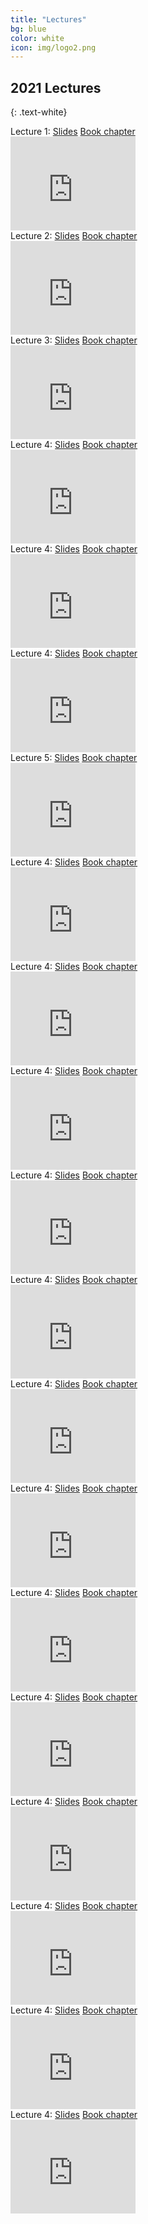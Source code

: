```yaml
---
title: "Lectures"
bg: blue
color: white
icon: img/logo2.png
---
```


## 2021 Lectures
{: .text-white}

<div id="lecturescontainer">
<div id="lecturesbox">
Lecture 1: <a href="https://nwfsc-timeseries.github.io/atsa/Lectures/Week%201/lec_01_intro_to_ts.html">Slides</a> <a href="https://nwfsc-timeseries.github.io/atsa-labs/chap-ts.html">Book chapter</a><br>
<iframe id="ytplayer" type="text/html" width="200" height="150"
  src="https://www.youtube.com/embed/XeAN-zYhqGw?autoplay=0"
  frameborder="0"></iframe>
</div>

<div id="lecturesbox">
Lecture 2: <a href="https://nwfsc-timeseries.github.io/atsa/Lectures/Week%201/lec_02_covariance_stationarity.html">Slides</a> <a href="https://nwfsc-timeseries.github.io/atsa-labs/chap-tslab.html">Book chapter</a>
<br>
<iframe id="ytplayer" type="text/html" width="200" height="150"
  src="https://www.youtube.com/embed/vwHqxe9eVMk?autoplay=0"
  frameborder="0"></iframe>
</div>

<div id="lecturesbox">
Lecture 3: <a href="https://nwfsc-timeseries.github.io/atsa/Lectures/Week%202/lec_03_ARMA_models.html">Slides</a> <a href="https://nwfsc-timeseries.github.io/atsa-labs/chap-tslab.html">Book chapter</a>
<br>
<iframe id="ytplayer" type="text/html" width="200" height="150"
  src="https://www.youtube.com/embed/IgX9Bpu3ggc?autoplay=0"
  frameborder="0"></iframe>
</div>

<div id="lecturesbox">
Lecture 4: <a href="https://nwfsc-timeseries.github.io/atsa/Lectures/Week%201/lec_02_covariance_stationarity.html">Slides</a> <a href="https://nwfsc-timeseries.github.io/atsa-labs/chap-tslab.html">Book chapter</a>
<br>
<iframe id="ytplayer" type="text/html" width="200" height="150"
  src="https://www.youtube.com/embed/ML1l4Zk_5Vo?autoplay=0"
  frameborder="0"></iframe>
</div>

<div id="lecturesbox">
Lecture 4: <a href="https://nwfsc-timeseries.github.io/atsa/Lectures/Week%201/lec_02_covariance_stationarity.html">Slides</a> <a href="https://nwfsc-timeseries.github.io/atsa-labs/chap-tslab.html">Book chapter</a>
<br>
<iframe id="ytplayer" type="text/html" width="200" height="150"
  src="https://www.youtube.com/embed/ML1l4Zk_5Vo?autoplay=0"
  frameborder="0"></iframe>
</div>

<div id="lecturesbox">
Lecture 4: <a href="https://nwfsc-timeseries.github.io/atsa/Lectures/Week%201/lec_02_covariance_stationarity.html">Slides</a> <a href="https://nwfsc-timeseries.github.io/atsa-labs/chap-tslab.html">Book chapter</a>
<br>
<iframe id="ytplayer" type="text/html" width="200" height="150"
  src="https://www.youtube.com/embed/ML1l4Zk_5Vo?autoplay=0"
  frameborder="0"></iframe>
</div>

<div id="lecturesbox">
Lecture 5: <a href="https://nwfsc-timeseries.github.io/atsa/Lectures/Week%201/lec_02_covariance_stationarity.html">Slides</a> <a href="https://nwfsc-timeseries.github.io/atsa-labs/chap-tslab.html">Book chapter</a>
<br>
<iframe id="ytplayer" type="text/html" width="200" height="150"
  src="https://www.youtube.com/embed/HOVDmx_juMk?autoplay=0"
  frameborder="0"></iframe>
</div>

<div id="lecturesbox">
Lecture 4: <a href="https://nwfsc-timeseries.github.io/atsa/Lectures/Week%201/lec_02_covariance_stationarity.html">Slides</a> <a href="https://nwfsc-timeseries.github.io/atsa-labs/chap-tslab.html">Book chapter</a>
<br>
<iframe id="ytplayer" type="text/html" width="200" height="150"
  src="https://www.youtube.com/embed/ML1l4Zk_5Vo?autoplay=0"
  frameborder="0"></iframe>
</div>

<div id="lecturesbox">
Lecture 4: <a href="https://nwfsc-timeseries.github.io/atsa/Lectures/Week%201/lec_02_covariance_stationarity.html">Slides</a> <a href="https://nwfsc-timeseries.github.io/atsa-labs/chap-tslab.html">Book chapter</a>
<br>
<iframe id="ytplayer" type="text/html" width="200" height="150"
  src="https://www.youtube.com/embed/ML1l4Zk_5Vo?autoplay=0"
  frameborder="0"></iframe>
</div>

<div id="lecturesbox">
Lecture 4: <a href="https://nwfsc-timeseries.github.io/atsa/Lectures/Week%201/lec_02_covariance_stationarity.html">Slides</a> <a href="https://nwfsc-timeseries.github.io/atsa-labs/chap-tslab.html">Book chapter</a>
<br>
<iframe id="ytplayer" type="text/html" width="200" height="150"
  src="https://www.youtube.com/embed/ML1l4Zk_5Vo?autoplay=0"
  frameborder="0"></iframe>
</div>

<div id="lecturesbox">
Lecture 4: <a href="https://nwfsc-timeseries.github.io/atsa/Lectures/Week%201/lec_02_covariance_stationarity.html">Slides</a> <a href="https://nwfsc-timeseries.github.io/atsa-labs/chap-tslab.html">Book chapter</a>
<br>
<iframe id="ytplayer" type="text/html" width="200" height="150"
  src="https://www.youtube.com/embed/ML1l4Zk_5Vo?autoplay=0"
  frameborder="0"></iframe>
</div>

<div id="lecturesbox">
Lecture 4: <a href="https://nwfsc-timeseries.github.io/atsa/Lectures/Week%201/lec_02_covariance_stationarity.html">Slides</a> <a href="https://nwfsc-timeseries.github.io/atsa-labs/chap-tslab.html">Book chapter</a>
<br>
<iframe id="ytplayer" type="text/html" width="200" height="150"
  src="https://www.youtube.com/embed/ML1l4Zk_5Vo?autoplay=0"
  frameborder="0"></iframe>
</div>

<div id="lecturesbox">
Lecture 4: <a href="https://nwfsc-timeseries.github.io/atsa/Lectures/Week%201/lec_02_covariance_stationarity.html">Slides</a> <a href="https://nwfsc-timeseries.github.io/atsa-labs/chap-tslab.html">Book chapter</a>
<br>
<iframe id="ytplayer" type="text/html" width="200" height="150"
  src="https://www.youtube.com/embed/ML1l4Zk_5Vo?autoplay=0"
  frameborder="0"></iframe>
</div>

<div id="lecturesbox">
Lecture 4: <a href="https://nwfsc-timeseries.github.io/atsa/Lectures/Week%201/lec_02_covariance_stationarity.html">Slides</a> <a href="https://nwfsc-timeseries.github.io/atsa-labs/chap-tslab.html">Book chapter</a>
<br>
<iframe id="ytplayer" type="text/html" width="200" height="150"
  src="https://www.youtube.com/embed/ML1l4Zk_5Vo?autoplay=0"
  frameborder="0"></iframe>
</div>
</div>

<div id="lecturesbox">
Lecture 4: <a href="https://nwfsc-timeseries.github.io/atsa/Lectures/Week%201/lec_02_covariance_stationarity.html">Slides</a> <a href="https://nwfsc-timeseries.github.io/atsa-labs/chap-tslab.html">Book chapter</a>
<br>
<iframe id="ytplayer" type="text/html" width="200" height="150"
  src="https://www.youtube.com/embed/ML1l4Zk_5Vo?autoplay=0"
  frameborder="0"></iframe>
</div>

<div id="lecturesbox">
Lecture 4: <a href="https://nwfsc-timeseries.github.io/atsa/Lectures/Week%201/lec_02_covariance_stationarity.html">Slides</a> <a href="https://nwfsc-timeseries.github.io/atsa-labs/chap-tslab.html">Book chapter</a>
<br>
<iframe id="ytplayer" type="text/html" width="200" height="150"
  src="https://www.youtube.com/embed/ML1l4Zk_5Vo?autoplay=0"
  frameborder="0"></iframe>
</div>

<div id="lecturesbox">
Lecture 4: <a href="https://nwfsc-timeseries.github.io/atsa/Lectures/Week%201/lec_02_covariance_stationarity.html">Slides</a> <a href="https://nwfsc-timeseries.github.io/atsa-labs/chap-tslab.html">Book chapter</a>
<br>
<iframe id="ytplayer" type="text/html" width="200" height="150"
  src="https://www.youtube.com/embed/ML1l4Zk_5Vo?autoplay=0"
  frameborder="0"></iframe>
</div>

<div id="lecturesbox">
Lecture 4: <a href="https://nwfsc-timeseries.github.io/atsa/Lectures/Week%201/lec_02_covariance_stationarity.html">Slides</a> <a href="https://nwfsc-timeseries.github.io/atsa-labs/chap-tslab.html">Book chapter</a>
<br>
<iframe id="ytplayer" type="text/html" width="200" height="150"
  src="https://www.youtube.com/embed/ML1l4Zk_5Vo?autoplay=0"
  frameborder="0"></iframe>
</div>

<div id="lecturesbox">
Lecture 4: <a href="https://nwfsc-timeseries.github.io/atsa/Lectures/Week%201/lec_02_covariance_stationarity.html">Slides</a> <a href="https://nwfsc-timeseries.github.io/atsa-labs/chap-tslab.html">Book chapter</a>
<br>
<iframe id="ytplayer" type="text/html" width="200" height="150"
  src="https://www.youtube.com/embed/ML1l4Zk_5Vo?autoplay=0"
  frameborder="0"></iframe>
</div>

<div id="lecturesbox">
Lecture 4: <a href="https://nwfsc-timeseries.github.io/atsa/Lectures/Week%201/lec_02_covariance_stationarity.html">Slides</a> <a href="https://nwfsc-timeseries.github.io/atsa-labs/chap-tslab.html">Book chapter</a>
<br>
<iframe id="ytplayer" type="text/html" width="200" height="150"
  src="https://www.youtube.com/embed/ML1l4Zk_5Vo?autoplay=0"
  frameborder="0"></iframe>
</div>

</div>
